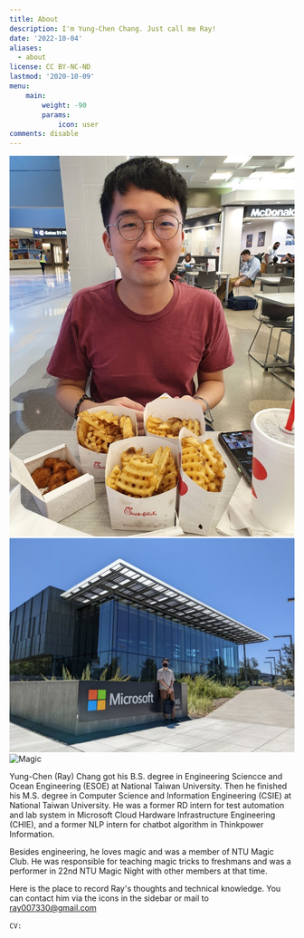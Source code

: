 ```yaml
---
title: About
description: I'm Yung-Chen Chang. Just call me Ray!
date: '2022-10-04'
aliases:
  - about
license: CC BY-NC-ND
lastmod: '2020-10-09'
menu:
    main: 
        weight: -90
        params:
            icon: user
comments: disable
---
```


![Life](ray_with_food.jpg)![Engineering](ray_with_microsoft.jpg)![Magic](ray_magic.jpg)

Yung-Chen (Ray) Chang got his B.S. degree in Engineering Sciencce and Ocean Engineering (ESOE) at National Taiwan University. Then he finished his M.S. degree in Computer Science and Information Engineering (CSIE) at National Taiwan University. He was a former RD intern for test automation and lab system in Microsoft Cloud Hardware Infrastructure Engineering (CHIE), and a former NLP intern for chatbot algorithm in Thinkpower Information. 

Besides engineering, he loves magic and was a member of NTU Magic Club. He was responsible for teaching magic tricks to freshmans and was a performer in 22nd NTU Magic Night with other members at that time.

Here is the place to record Ray's thoughts and technical knowledge. You can contact him via the icons in the sidebar or mail to ray007330@gmail.com

`CV:`
